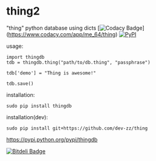 # thing2
"thing" python database using dicts [![Codacy Badge](https://api.codacy.com/project/badge/grade/83fa6dc499a54f2c9cf575c14eac6a07)] (https://www.codacy.com/app/me_64/thing) [![PyPI](https://img.shields.io/pypi/dm/thingdb.svg)](https://pypi.python.org/pypi/thingdb)


usage:

```
import thingdb
tdb = thingdb.thing("path/to/db.thing", "passphrase")

tdb['demo'] = "Thing is awesome!"

tdb.save()
```
installation:

```
sudo pip install thingdb
```

installation(dev):

```
sudo pip install git+https://github.com/dev-zz/thing
```

https://pypi.python.org/pypi/thingdb


[![Bitdeli Badge](https://d2weczhvl823v0.cloudfront.net/dev-zz/thing/trend.png)](https://bitdeli.com/free "Bitdeli Badge")

